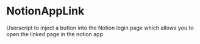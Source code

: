 # NotionAppLink
Userscript to inject a button into the Notion login page which allows you to open the linked page in the notion app
